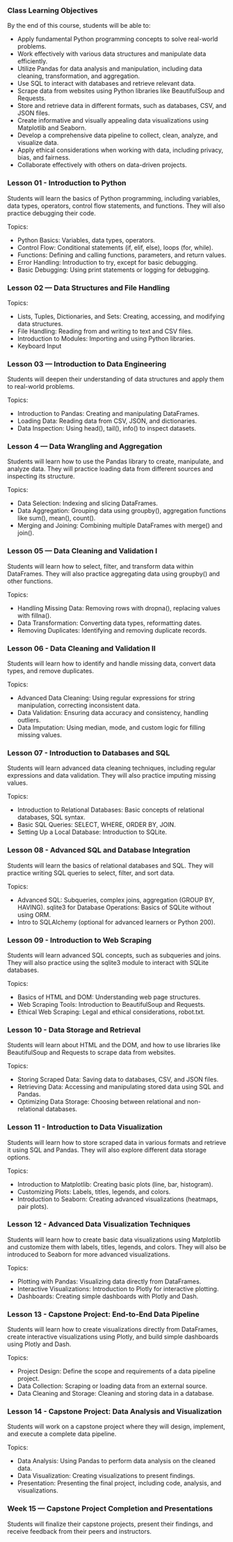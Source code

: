 ### Class Learning Objectives

By the end of this course, students will be able to:
 - Apply fundamental Python programming concepts to solve real-world problems.
 - Work effectively with various data structures and manipulate data efficiently.
 - Utilize Pandas for data analysis and manipulation, including data cleaning, transformation, and aggregation.
 - Use SQL to interact with databases and retrieve relevant data.
 - Scrape data from websites using Python libraries like BeautifulSoup and Requests.
 - Store and retrieve data in different formats, such as databases, CSV, and JSON files.
 - Create informative and visually appealing data visualizations using Matplotlib and Seaborn.
 - Develop a comprehensive data pipeline to collect, clean, analyze, and visualize data.
 - Apply ethical considerations when working with data, including privacy, bias, and fairness.
 - Collaborate effectively with others on data-driven projects.

### Lesson 01 - Introduction to Python

Students will learn the basics of Python programming, including variables, data types, operators, control flow statements, and functions. They will also practice debugging their code.

Topics:
 - Python Basics: Variables, data types, operators.
 - Control Flow: Conditional statements (if, elif, else), loops (for, while).
 - Functions: Defining and calling functions, parameters, and return values.
 - Error Handling: Introduction to try, except for basic debugging.
 - Basic Debugging: Using print statements or logging for debugging.

### Lesson 02 — Data Structures and File Handling

Topics: 
 - Lists, Tuples, Dictionaries, and Sets: Creating, accessing, and modifying data structures.
 - File Handling: Reading from and writing to text and CSV files.
 - Introduction to Modules: Importing and using Python libraries.
 - Keyboard Input

### Lesson 03 — Introduction to Data Engineering

Students will deepen their understanding of data structures and apply them to real-world problems.

Topics:
- Introduction to Pandas: Creating and manipulating DataFrames.
- Loading Data: Reading data from CSV, JSON, and dictionaries.
- Data Inspection: Using head(), tail(), info() to inspect datasets.

### Lesson 4 — Data Wrangling and Aggregation

Students will learn how to use the Pandas library to create, manipulate, and analyze data. They will practice loading data from different sources and inspecting its structure.

Topics:
- Data Selection: Indexing and slicing DataFrames.
- Data Aggregation: Grouping data using groupby(), aggregation functions like sum(), mean(), count().
- Merging and Joining: Combining multiple DataFrames with merge() and join().

### Lesson 05 — Data Cleaning and Validation I

Students will learn how to select, filter, and transform data within DataFrames. They will also practice aggregating data using groupby() and other functions.

Topics:
- Handling Missing Data: Removing rows with dropna(), replacing values with fillna().
- Data Transformation: Converting data types, reformatting dates.
- Removing Duplicates: Identifying and removing duplicate records.

### Lesson 06 - Data Cleaning and Validation II

Students will learn how to identify and handle missing data, convert data types, and remove duplicates.

Topics:
- Advanced Data Cleaning: Using regular expressions for string manipulation, correcting inconsistent data.
- Data Validation: Ensuring data accuracy and consistency, handling outliers.
- Data Imputation: Using median, mode, and custom logic for filling missing values.

### Lesson 07 - Introduction to Databases and SQL

Students will learn advanced data cleaning techniques, including regular expressions and data validation. They will also practice imputing missing values.

Topics:
- Introduction to Relational Databases: Basic concepts of relational databases, SQL syntax.
- Basic SQL Queries: SELECT, WHERE, ORDER BY, JOIN.
- Setting Up a Local Database: Introduction to SQLite.

### Lesson 08 - Advanced SQL and Database Integration

Students will learn the basics of relational databases and SQL. They will practice writing SQL queries to select, filter, and sort data.

Topics:
- Advanced SQL: Subqueries, complex joins, aggregation (GROUP BY, HAVING).
sqlite3 for Database Operations: Basics of SQLite without using ORM.
- Intro to SQLAlchemy (optional for advanced learners or Python 200).

### Lesson 09 - Introduction to Web Scraping

Students will learn advanced SQL concepts, such as subqueries and joins. They will also practice using the sqlite3 module to interact with SQLite databases.

Topics:
- Basics of HTML and DOM: Understanding web page structures.
- Web Scraping Tools: Introduction to BeautifulSoup and Requests.
- Ethical Web Scraping: Legal and ethical considerations, robot.txt.

### Lesson 10 - Data Storage and Retrieval

Students will learn about HTML and the DOM, and how to use libraries like BeautifulSoup and Requests to scrape data from websites.

Topics:
- Storing Scraped Data: Saving data to databases, CSV, and JSON files.
- Retrieving Data: Accessing and manipulating stored data using SQL and Pandas.
- Optimizing Data Storage: Choosing between relational and non-relational databases.

### Lesson 11 - Introduction to Data Visualization

Students will learn how to store scraped data in various formats and retrieve it using SQL and Pandas. They will also explore different data storage options.

Topics:
- Introduction to Matplotlib: Creating basic plots (line, bar, histogram).
- Customizing Plots: Labels, titles, legends, and colors.
- Introduction to Seaborn: Creating advanced visualizations (heatmaps, pair plots).

### Lesson 12 -  Advanced Data Visualization Techniques

Students will learn how to create basic data visualizations using Matplotlib and customize them with labels, titles, legends, and colors. They will also be introduced to Seaborn for more advanced visualizations.

Topics:
- Plotting with Pandas: Visualizing data directly from DataFrames.
- Interactive Visualizations: Introduction to Plotly for interactive plotting.
- Dashboards: Creating simple dashboards with Plotly and Dash.

### Lesson 13 - Capstone Project: End-to-End Data Pipeline

Students will learn how to create visualizations directly from DataFrames, create interactive visualizations using Plotly, and build simple dashboards using Plotly and Dash.

Topics:
- Project Design: Define the scope and requirements of a data pipeline project.
- Data Collection: Scraping or loading data from an external source.
- Data Cleaning and Storage: Cleaning and storing data in a database.

### Lesson 14 - Capstone Project: Data Analysis and Visualization

Students will work on a capstone project where they will design, implement, and execute a complete data pipeline.

Topics:
- Data Analysis: Using Pandas to perform data analysis on the cleaned data.
- Data Visualization: Creating visualizations to present findings.
- Presentation: Presenting the final project, including code, analysis, and visualizations.

### Week 15 — Capstone Project Completion and Presentations

Students will finalize their capstone projects, present their findings, and receive feedback from their peers and instructors.

